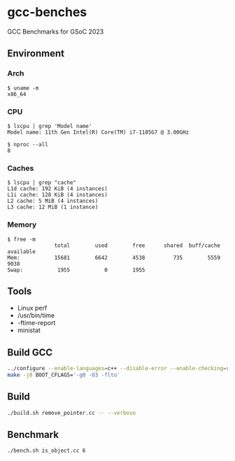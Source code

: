# gcc-benches

GCC Benchmarks for GSoC 2023

## Environment

### Arch

```console
$ uname -m
x86_64
```

### CPU

```console
$ lscpu | grep 'Model name'
Model name: 11th Gen Intel(R) Core(TM) i7-1185G7 @ 3.00GHz

$ nproc --all
8
```

### Caches

```console
$ lscpu | grep "cache"
L1d cache: 192 KiB (4 instances)
L1i cache: 128 KiB (4 instances)
L2 cache: 5 MiB (4 instances)
L3 cache: 12 MiB (1 instance)
```

### Memory

```console
$ free -m
               total        used        free      shared  buff/cache   available
Mem:           15681        6642        4538         735        5559        9038
Swap:           1955           0        1955
```

## Tools

* Linux perf
* /usr/bin/time
* -ftime-report
* ministat

## Build GCC

```bash
../configure --enable-languages=c++ --disable-error --enable-checking=release --disable-bootstrap
make -j8 BOOT_CFLAGS='-g0 -O3 -flto'
```

## Build

```bash
./build.sh remove_pointer.cc -- --verbose
```

## Benchmark

```bash
./bench.sh is_object.cc 6
```
